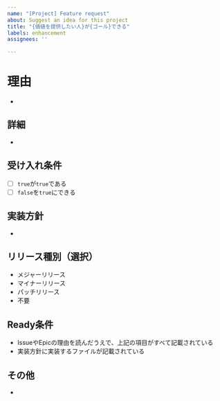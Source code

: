 ```yaml
---
name: "[Project] Feature request"
about: Suggest an idea for this project
title: "{価値を提供したい人}が{ゴール}できる"
labels: enhancement
assignees: ''

---
```


# 理由
- 
## 詳細
- 
## 受け入れ条件
- [ ] `true`が`true`である
- [ ] `false`を`true`にできる
## 実装方針
- 
## リリース種別（選択）
- メジャーリリース
- マイナーリリース
- パッチリリース
- 不要
## Ready条件
- IssueやEpicの理由を読んだうえで、上記の項目がすべて記載されている
- 実装方針に実装するファイルが記載されている
## その他
-
